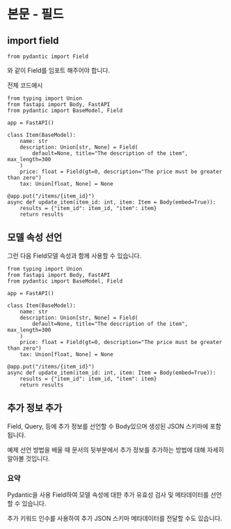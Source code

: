 # 본문 - 필드

## import field

```
from pydantic import Field
```

와 같이 Field를 임포트 해주어야 합니다.

전체 코드예시
```
from typing import Union
from fastapi import Body, FastAPI
from pydantic import BaseModel, Field

app = FastAPI()

class Item(BaseModel):
    name: str
    description: Union[str, None] = Field(
        default=None, title="The description of the item", max_length=300
    )
    price: float = Field(gt=0, description="The price must be greater than zero")
    tax: Union[float, None] = None

@app.put("/items/{item_id}")
async def update_item(item_id: int, item: Item = Body(embed=True)):
    results = {"item_id": item_id, "item": item}
    return results
```

## 모델 속성 선언

그런 다음 Field모델 속성과 함께 사용할 수 있습니다.

```
from typing import Union
from fastapi import Body, FastAPI
from pydantic import BaseModel, Field

app = FastAPI()

class Item(BaseModel):
    name: str
    description: Union[str, None] = Field(
        default=None, title="The description of the item", max_length=300
    )
    price: float = Field(gt=0, description="The price must be greater than zero")
    tax: Union[float, None] = None

@app.put("/items/{item_id}")
async def update_item(item_id: int, item: Item = Body(embed=True)):
    results = {"item_id": item_id, "item": item}
    return results
```

## 추가 정보 추가

Field, Query, 등에 추가 정보를 선언할 수 Body있으며 생성된 JSON 스키마에 포함됩니다.

예제 선언 방법을 배울 때 문서의 뒷부분에서 추가 정보를 추가하는 방법에 대해 자세히 알아볼 것입니다.

### 요약

Pydantic을 사용 Field하여 모델 속성에 대한 추가 유효성 검사 및 메타데이터를 선언할 수 있습니다.

추가 키워드 인수를 사용하여 추가 JSON 스키마 메타데이터를 전달할 수도 있습니다.